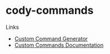 # cody-commands

Links

* [Custom Command Generator](https://cody.kynlo.co.uk/)
* [Custom Commands Documentation](https://sourcegraph.com/docs/cody/capabilities/commands#custom-commands)